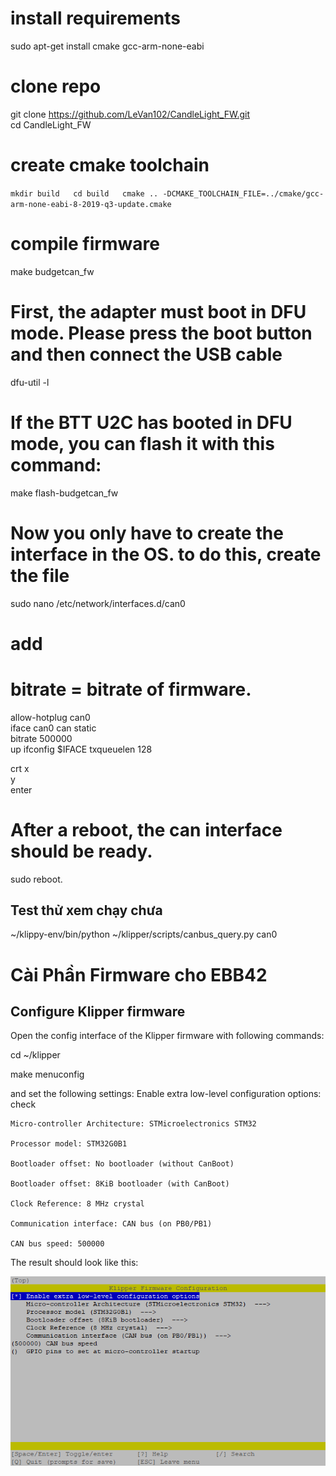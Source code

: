 
# install requirements

sudo apt-get install cmake gcc-arm-none-eabi  

# clone repo  

git clone https://github.com/LeVan102/CandleLight_FW.git  
cd CandleLight_FW  

# create cmake toolchain  
``
mkdir build  
cd build  
cmake .. -DCMAKE_TOOLCHAIN_FILE=../cmake/gcc-arm-none-eabi-8-2019-q3-update.cmake  
``
# compile firmware  
make budgetcan_fw  

# First, the adapter must boot in DFU mode. Please press the boot button and then connect the USB cable  

dfu-util -l  

# If the BTT U2C has booted in DFU mode, you can flash it with this command:  

make flash-budgetcan_fw  

# Now you only have to create the interface in the OS. to do this, create the file   

sudo nano /etc/network/interfaces.d/can0  
# add   
# bitrate = bitrate of firmware.  

allow-hotplug can0  
iface can0 can static  
    bitrate 500000   
    up ifconfig $IFACE txqueuelen 128  

crt x  
y   
enter  

# After a reboot, the can interface should be ready.  
sudo reboot.  
## Test thử xem chạy chưa
~/klippy-env/bin/python ~/klipper/scripts/canbus_query.py can0

# Cài Phần Firmware cho EBB42
## Configure Klipper firmware
Open the config interface of the Klipper firmware with following commands:

cd ~/klipper

make menuconfig

and set the following settings:
    Enable extra low-level configuration options: check
    
    Micro-controller Architecture: STMicroelectronics STM32
    
    Processor model: STM32G0B1
    
    Bootloader offset: No bootloader (without CanBoot)
    
    Bootloader offset: 8KiB bootloader (with CanBoot)

    Clock Reference: 8 MHz crystal
    
    Communication interface: CAN bus (on PB0/PB1)
    
    CAN bus speed: 500000
    
The result should look like this:

![alt text](https://github.com/Dinhhus/BTT-Can-Adapter-install-setup/blob/main/klipper-make-menuconfig.png)

